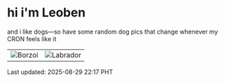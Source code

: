 # hi i'm Leoben

and i like dogs—so have some random dog pics that change whenever my CRON feels like it

|  |  |
|--------|----------|
| ![Borzoi](https://random-dog-vercel.vercel.app/api/random-borzoi?v=1756477063) | ![Labrador](https://random-dog-vercel.vercel.app/api/random-labrador?v=1756477063) |

Last updated: 2025-08-29 22:17 PHT
